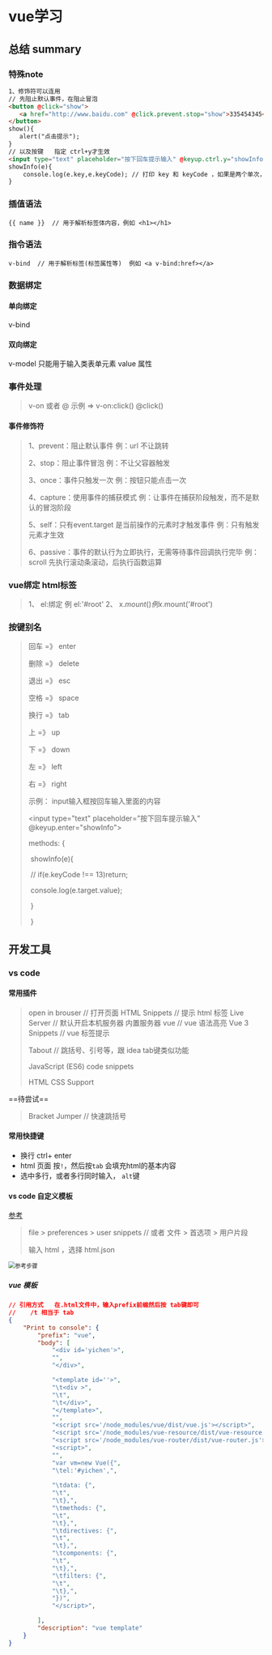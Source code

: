 # vue学习
## 总结 summary

### 特殊note

```html
1、修饰符可以连用
// 先阻止默认事件，在阻止冒泡
<button @click="show">
   <a href="http://www.baidu.com" @click.prevent.stop="show">335454345</a>
</button>
show(){
   alert("点击提示");
}
// 以及按键   指定 ctrl+y才生效
<input type="text" placeholder="按下回车提示输入" @keyup.ctrl.y="showInfo">
showInfo(e){
	console.log(e.key,e.keyCode); // 打印 key 和 keyCode ，如果是两个单次，示例CapsLock 则需要切换成 caps-lock
}
```





### 插值语法
```
{{ name }}  // 用于解析标签体内容，例如 <h1></h1>
```
### 指令语法
```
v-bind  // 用于解析标签(标签属性等)  例如 <a v-bind:href></a>
```
### 数据绑定
#### 单向绑定
v-bind
#### 双向绑定
v-model  只能用于输入类表单元素 value 属性

### 事件处理

> v-on 或者 @   示例  =>  v-on:click()      @click()

#### 事件修饰符

> 1、prevent：阻止默认事件    例：url 不让跳转
>
> 2、stop：阻止事件冒泡   例：不让父容器触发
>
> 3、once：事件只触发一次   例：按钮只能点击一次
>
> 4、capture：使用事件的捕获模式   例：让事件在捕获阶段触发，而不是默认的冒泡阶段
>
> 5、self：只有event.target 是当前操作的元素时才触发事件    例：只有触发元素才生效
>
> 6、passive：事件的默认行为立即执行，无需等待事件回调执行完毕   例：scroll 先执行滚动条滚动，后执行函数运算

### vue绑定 html标签
> 1、 el:绑定 例 el:'#root'
> 2、 x.$mount() 例 x.$mount('#root')
### 按键别名

>  回车 =》 enter
>
> 删除 =》 delete
>
> 退出 =》 esc
>
> 空格 =》 space
>
> 换行 =》 tab
>
> 上 =》 up
>
> 下 =》 down
>
> 左 =》 left
>
> 右 =》 right
>
> 示例： input输入框按回车输入里面的内容 
>
> <input type="text" placeholder="按下回车提示输入" @keyup.enter="showInfo">
>
> methods: {
>
> ​      showInfo(e){
>
> ​        // if(e.keyCode !== 13)return; 
>
> ​        console.log(e.target.value);
>
> ​      }
>
> ​    }



## 开发工具
### vs code
#### 常用插件
> open in brouser   //  打开页面
> HTML Snippets  // 提示 html 标签
> Live Server // 默认开启本机服务器  内置服务器
> vue  // vue  语法高亮
> Vue 3 Snippets  // vue 标签提示
>
> Tabout   // 跳括号、引号等，跟 idea tab键类似功能
>
> JavaScript (ES6) code snippets
>
> HTML CSS Support

==待尝试==

> Bracket Jumper // 快速跳括号



#### 常用快捷键 
+ 换行 ctrl+ enter
+ html 页面   按`!`，然后按`tab` 会填充html的基本内容
+ 选中多行，或者多行同时输入，  `alt`键

#### vs code 自定义模板

[参考](https://blog.csdn.net/weixin_44592912/article/details/97641835)

> file > preferences  > user snippets      // 或者  文件 >  首选项  > 用户片段
>
> 输入 html ，选择 html.json

<img src="./images/2021-12-19-1.jpg" alt="参考步骤" style="zoom: 80%;" />

##### vue 模板

```json
// 引用方式   在.html文件中，输入prefix前缀然后按 tab键即可
//    /t 相当于 tab
{
    "Print to console": {
        "prefix": "vue",
        "body": [	
			"<div id='yichen'>",
			"",
    		"</div>",

            "<template id=''>",
			"\t<div >",
			"\t",
			"\t</div>",
            "</template>",
			"",
			"<script src='/node_modules/vue/dist/vue.js'></script>",
			"<script src='/node_modules/vue-resource/dist/vue-resource.js'></script>",
			"<script src='/node_modules/vue-router/dist/vue-router.js'></script>",
            "<script>",
            "",
			"var vm=new Vue({",
			"\tel:'#yichen',",
            
			"\tdata: {",
			"\t",
			"\t},",
            "\tmethods: {",
            "\t",
            "\t},",
			"\tdirectives: {",
			"\t",
			"\t},",
			"\tcomponents: {",
			"\t",
			"\t},",
			"\tfilters: {",
			"\t",
			"\t},",
            "})",
            "</script>",

        ],
        "description": "vue template"
    }
}
```

